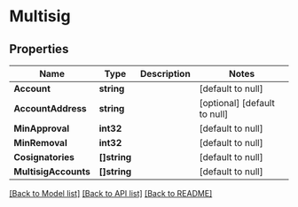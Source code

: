 # Multisig

## Properties
Name | Type | Description | Notes
------------ | ------------- | ------------- | -------------
**Account** | **string** |  | [default to null]
**AccountAddress** | **string** |  | [optional] [default to null]
**MinApproval** | **int32** |  | [default to null]
**MinRemoval** | **int32** |  | [default to null]
**Cosignatories** | **[]string** |  | [default to null]
**MultisigAccounts** | **[]string** |  | [default to null]

[[Back to Model list]](../README.md#documentation-for-models) [[Back to API list]](../README.md#documentation-for-api-endpoints) [[Back to README]](../README.md)


